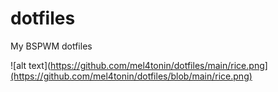 # dotfiles
My BSPWM dotfiles

![alt text](https://github.com/mel4tonin/dotfiles/main/rice.png](https://github.com/mel4tonin/dotfiles/blob/main/rice.png)
